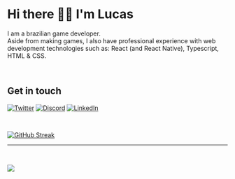 # Hi there 👋🏻 I'm Lucas

I am a brazilian game developer. <br>
Aside from making games, I also have professional experience with web development technologies such as: React (and React Native), Typescript, HTML & CSS.

<br>

## Get in touch

[<img alt="Twitter" src="https://img.shields.io/badge/Twitter-1DA1F2?style=for-the-badge&logo=twitter&logoColor=white"/>](https://twitter.com/liuti_dev/)
[<img alt="Discord" src="https://img.shields.io/badge/Discord-5865F2?style=for-the-badge&logo=discord&logoColor=white"/>](https://discord.com/users/474322061595115520)
[<img alt="LinkedIn" src="https://img.shields.io/badge/linkedin%20-%230077B5.svg?&style=for-the-badge&logo=linkedin&logoColor=white"/>](https://www.linkedin.com/in/lucas-liuti/)

<br>

[![GitHub Streak](https://github-readme-streak-stats.herokuapp.com/?user=lliuti&theme=dracula)](https://git.io/streak-stats)

---

<br>

![](https://visitor-badge.laobi.icu/badge?page_id=lliuti.lliuti)
